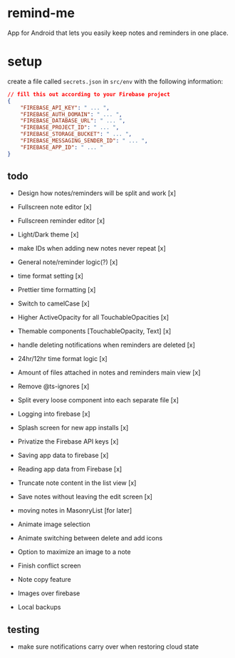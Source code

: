 # remind-me

App for Android that lets you easily keep notes and reminders in one place.

# setup

create a file called `secrets.json` in `src/env` with the following information:

```json
// fill this out according to your Firebase project
{
	"FIREBASE_API_KEY": " ... ",
	"FIREBASE_AUTH_DOMAIN": " ... ",
	"FIREBASE_DATABASE_URL": " ... ",
	"FIREBASE_PROJECT_ID": " ... ",
	"FIREBASE_STORAGE_BUCKET": " ... ",
	"FIREBASE_MESSAGING_SENDER_ID": " ... ",
	"FIREBASE_APP_ID": " ... "
}
```

## todo

-   Design how notes/reminders will be split and work [x]
-   Fullscreen note editor [x]
-   Fullscreen reminder editor [x]
-   Light/Dark theme [x]
-   make IDs when adding new notes never repeat [x]
-   General note/reminder logic(?) [x]
-   time format setting [x]
-   Prettier time formatting [x]
-   Switch to camelCase [x]
-   Higher ActiveOpacity for all TouchableOpacities [x]
-   Themable components [TouchableOpacity, Text] [x]
-   handle deleting notifications when reminders are deleted [x]
-   24hr/12hr time format logic [x]
-   Amount of files attached in notes and reminders main view [x]
-   Remove @ts-ignores [x]
-   Split every loose component into each separate file [x]
-   Logging into firebase [x]
-   Splash screen for new app installs [x]
-   Privatize the Firebase API keys [x]
-   Saving app data to firebase [x]
-   Reading app data from Firebase [x]
-   Truncate note content in the list view [x]
-   Save notes without leaving the edit screen [x]

-   moving notes in MasonryList [for later]

-   Animate image selection
-   Animate switching between delete and add icons
-   Option to maximize an image to a note
-   Finish conflict screen
-   Note copy feature

-   Images over firebase
-   Local backups

## testing

-   make sure notifications carry over when restoring cloud state

